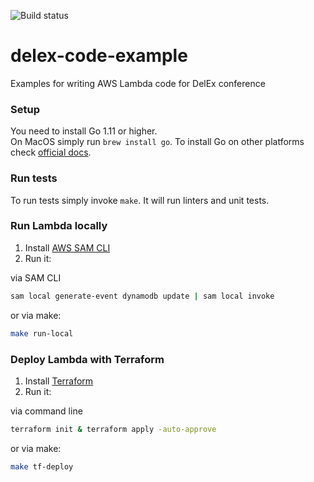 ![Build status](https://codebuild.us-east-1.amazonaws.com/badges?uuid=eyJlbmNyeXB0ZWREYXRhIjoicGU4OGU1UmNNbXpJZ3QwYnBZSXpmSDVRUTJhUkh5TUN5UmtQWmRpQTZ0dUJVMzFvSXR3WU0yd3hxYnFrN0ltVUtSTTN4TmZja3lCaVhEa3dvOTl5U0VFPSIsIml2UGFyYW1ldGVyU3BlYyI6IkRQdUFadlk2cElJZlBaY0giLCJtYXRlcmlhbFNldFNlcmlhbCI6MX0%3D&branch=master)
# delex-code-example
Examples for writing AWS Lambda code for DelEx conference

### Setup
You need to install Go 1.11 or higher.    
On MacOS simply run `brew install go`. To install Go on other platforms check [official docs](https://golang.org/doc/install).

### Run tests
To run tests simply invoke `make`. It will run linters and unit tests.

### Run Lambda locally
1) Install [AWS SAM CLI](https://github.com/awslabs/aws-sam-cli)
2) Run it:     

via SAM CLI
```bash
sam local generate-event dynamodb update | sam local invoke
```
or via make: 
```bash
make run-local
```

### Deploy Lambda with Terraform
1) Install [Terraform](https://learn.hashicorp.com/terraform/getting-started/install.html)
2) Run it:

via command line
```bash
terraform init & terraform apply -auto-approve
```
or via make: 
```bash
make tf-deploy
```